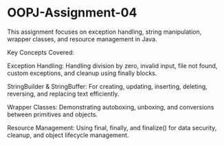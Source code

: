 # OOPJ-Assignment-04

This assignment focuses on exception handling, string manipulation, wrapper classes, and resource management in Java.

Key Concepts Covered:

Exception Handling: Handling division by zero, invalid input, file not found, custom exceptions, and cleanup using finally blocks.

StringBuilder & StringBuffer: For creating, updating, inserting, deleting, reversing, and replacing text efficiently.

Wrapper Classes: Demonstrating autoboxing, unboxing, and conversions between primitives and objects.

Resource Management: Using final, finally, and finalize() for data security, cleanup, and object lifecycle management.
